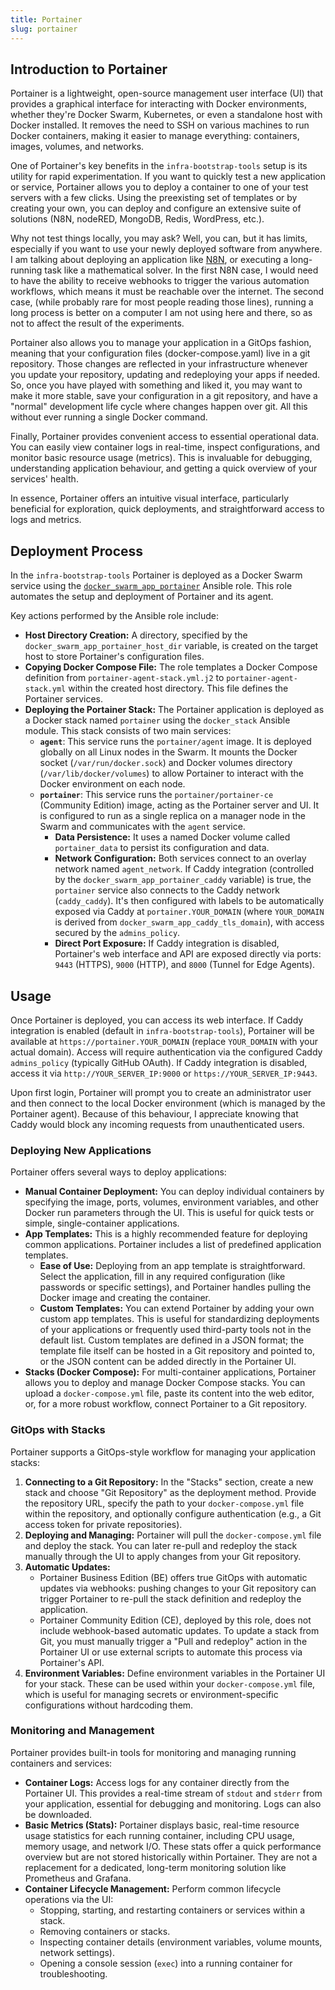 ```yaml
---
title: Portainer
slug: portainer
---
```


## Introduction to Portainer

Portainer is a lightweight, open-source management user interface (UI) that provides a graphical interface for interacting with Docker environments, whether they're Docker Swarm, Kubernetes, or even a standalone host with Docker installed. It removes the need to SSH on various machines to run Docker containers, making it easier to manage everything: containers, images, volumes, and networks. 

One of Portainer's key benefits in the `infra-bootstrap-tools` setup is its utility for rapid experimentation. If you want to quickly test a new application or service, Portainer allows you to deploy a container to one of your test servers with a few clicks. Using the preexisting set of templates or by creating your own, you can deploy and configure an extensive suite of solutions (N8N, nodeRED, MongoDB, Redis, WordPress, etc.).

Why not test things locally, you may ask? Well, you can, but it has limits, especially if you want to use your newly deployed software from anywhere. I am talking about deploying an application like [N8N](https://n8n.io/), or executing a long-running task like a mathematical solver. In the first N8N case, I would need to have the ability to receive webhooks to trigger the various automation workflows, which means it must be reachable over the internet. The second case, (while probably rare for most people reading those lines), running a long process is better on a computer I am not using here and there, so as not to affect the result of the experiments.

Portainer also allows you to manage your application in a GitOps fashion, meaning that your configuration files (docker-compose.yaml) live in a git repository. Those changes are reflected in your infrastructure whenever you update your repository, updating and redeploying your apps if needed. So, once you have played with something and liked it, you may want to make it more stable, save your configuration in a git repository, and have a "normal" development life cycle where changes happen over git. All this without ever running a single Docker command.

Finally, Portainer provides convenient access to essential operational data. You can easily view container logs in real-time, inspect configurations, and monitor basic resource usage (metrics). This is invaluable for debugging, understanding application behaviour, and getting a quick overview of your services' health.

In essence, Portainer offers an intuitive visual interface, particularly beneficial for exploration, quick deployments, and straightforward access to logs and metrics.

## Deployment Process

In the `infra-bootstrap-tools` Portainer is deployed as a Docker Swarm service using the [`docker_swarm_app_portainer`](https://github.com/xNok/infra-bootstrap-tools/tree/main/ansible/roles/docker_swarm_app_portainer) Ansible role. This role automates the setup and deployment of Portainer and its agent.

Key actions performed by the Ansible role include:

*   **Host Directory Creation:** A directory, specified by the `docker_swarm_app_portainer_host_dir` variable, is created on the target host to store Portainer's configuration files.
*   **Copying Docker Compose File:** The role templates a Docker Compose definition from `portainer-agent-stack.yml.j2` to `portainer-agent-stack.yml` within the created host directory. This file defines the Portainer services.
*   **Deploying the Portainer Stack:** The Portainer application is deployed as a Docker stack named `portainer` using the `docker_stack` Ansible module. This stack consists of two main services:
    *   **`agent`**: This service runs the `portainer/agent` image. It is deployed globally on all Linux nodes in the Swarm. It mounts the Docker socket (`/var/run/docker.sock`) and Docker volumes directory (`/var/lib/docker/volumes`) to allow Portainer to interact with the Docker environment on each node.
    *   **`portainer`**: This service runs the `portainer/portainer-ce` (Community Edition) image, acting as the Portainer server and UI. It is configured to run as a single replica on a manager node in the Swarm and communicates with the `agent` service.
        *   **Data Persistence:** It uses a named Docker volume called `portainer_data` to persist its configuration and data.
        *   **Network Configuration:** Both services connect to an overlay network named `agent_network`. If Caddy integration (controlled by the `docker_swarm_app_portainer_caddy` variable) is true, the `portainer` service also connects to the Caddy network (`caddy_caddy`). It's then configured with labels to be automatically exposed via Caddy at `portainer.YOUR_DOMAIN` (where `YOUR_DOMAIN` is derived from `docker_swarm_app_caddy_tls_domain`), with access secured by the `admins_policy`.
        *   **Direct Port Exposure:** If Caddy integration is disabled, Portainer's web interface and API are exposed directly via ports: `9443` (HTTPS), `9000` (HTTP), and `8000` (Tunnel for Edge Agents).
        
## Usage

Once Portainer is deployed, you can access its web interface. If Caddy integration is enabled (default in `infra-bootstrap-tools`), Portainer will be available at `https://portainer.YOUR_DOMAIN` (replace `YOUR_DOMAIN` with your actual domain). Access will require authentication via the configured Caddy `admins_policy` (typically GitHub OAuth). If Caddy integration is disabled, access it via `http://YOUR_SERVER_IP:9000` or `https://YOUR_SERVER_IP:9443`.

Upon first login, Portainer will prompt you to create an administrator user and then connect to the local Docker environment (which is managed by the Portainer agent). Because of this behaviour, I appreciate knowing that Caddy would block any incoming requests from unauthenticated users.

### Deploying New Applications

Portainer offers several ways to deploy applications:

*   **Manual Container Deployment:** You can deploy individual containers by specifying the image, ports, volumes, environment variables, and other Docker run parameters through the UI. This is useful for quick tests or simple, single-container applications.
*   **App Templates:** This is a highly recommended feature for deploying common applications. Portainer includes a list of predefined application templates.
    *   **Ease of Use:** Deploying from an app template is straightforward. Select the application, fill in any required configuration (like passwords or specific settings), and Portainer handles pulling the Docker image and creating the container.
    *   **Custom Templates:** You can extend Portainer by adding your own custom app templates. This is useful for standardizing deployments of your applications or frequently used third-party tools not in the default list. Custom templates are defined in a JSON format; the template file itself can be hosted in a Git repository and pointed to, or the JSON content can be added directly in the Portainer UI.
*   **Stacks (Docker Compose):** For multi-container applications, Portainer allows you to deploy and manage Docker Compose stacks. You can upload a `docker-compose.yml` file, paste its content into the web editor, or, for a more robust workflow, connect Portainer to a Git repository.

### GitOps with Stacks

Portainer supports a GitOps-style workflow for managing your application stacks:

1.  **Connecting to a Git Repository:** In the "Stacks" section, create a new stack and choose "Git Repository" as the deployment method. Provide the repository URL, specify the path to your `docker-compose.yml` file within the repository, and optionally configure authentication (e.g., a Git access token for private repositories).
2.  **Deploying and Managing:** Portainer will pull the `docker-compose.yml` file and deploy the stack. You can later re-pull and redeploy the stack manually through the UI to apply changes from your Git repository.
3.  **Automatic Updates:**
    *   Portainer Business Edition (BE) offers true GitOps with automatic updates via webhooks: pushing changes to your Git repository can trigger Portainer to re-pull the stack definition and redeploy the application.
    *   Portainer Community Edition (CE), deployed by this role, does not include webhook-based automatic updates. To update a stack from Git, you must manually trigger a "Pull and redeploy" action in the Portainer UI or use external scripts to automate this process via Portainer's API.
4.  **Environment Variables:** Define environment variables in the Portainer UI for your stack. These can be used within your `docker-compose.yml` file, which is useful for managing secrets or environment-specific configurations without hardcoding them.

### Monitoring and Management

Portainer provides built-in tools for monitoring and managing running containers and services:

*   **Container Logs:** Access logs for any container directly from the Portainer UI. This provides a real-time stream of `stdout` and `stderr` from your application, essential for debugging and monitoring. Logs can also be downloaded.
*   **Basic Metrics (Stats):** Portainer displays basic, real-time resource usage statistics for each running container, including CPU usage, memory usage, and network I/O. These stats offer a quick performance overview but are not stored historically within Portainer. They are not a replacement for a dedicated, long-term monitoring solution like Prometheus and Grafana.
*   **Container Lifecycle Management:** Perform common lifecycle operations via the UI:
    *   Stopping, starting, and restarting containers or services within a stack.
    *   Removing containers or stacks.
    *   Inspecting container details (environment variables, volume mounts, network settings).
    *   Opening a console session (`exec`) into a running container for troubleshooting.
